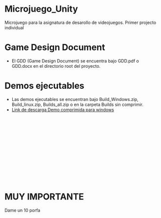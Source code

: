 # Microjuego_Unity
Microjuego para la asignatura de desarollo de videojuegos. Primer projecto individual

# Game Design Document
* El GDD (Game Design Document) se encuentra bajo GDD.pdf o GDD.docx en el directorio root del proyecto.

# Demos ejecutables
* Las demos ejecutables se encuentran bajo Build_Windows.zip, Build_linux.zip, Builds_all.zip o en la carpeta Builds sin comprimir.
* <a href= https://raw.github.com/Patala2004/Microjuego_Unity/main/Build_Windows.zip>Link de descarga Demo comprimida para windows</a>
<br></br>
<br></br>
<br></br>
<br></br>
<br></br>
<br></br>
<br></br>
# MUY IMPORTANTE
Dame un 10 porfa
